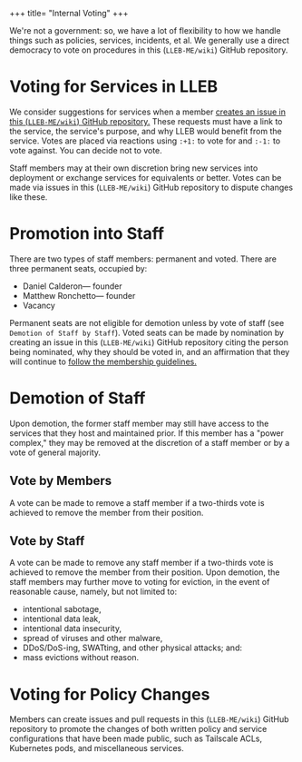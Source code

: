 +++
title= "Internal Voting"
+++

We're not a government: so, we have a lot of flexibility to how we handle things such as policies, services, incidents, et al. We generally use a direct democracy to vote on procedures in this (`LLEB-ME/wiki`) GitHub repository.

# Voting for Services in LLEB
We consider suggestions for services when a member [creates an issue in this (`LLEB-ME/wiki`) GitHub repository.](https://github.com/LLEB-ME/wiki/issues/new) These requests must have a link to the service, the service's purpose, and why LLEB would benefit from the service. Votes are placed via reactions using `:+1:` to vote for and `:-1:` to vote against. You can decide not to vote.

Staff members may at their own discretion bring new services into deployment or exchange services for equivalents or better. Votes can be made via issues in this (`LLEB-ME/wiki`) GitHub repository to dispute changes like these.

# Promotion into Staff
There are two types of staff members: permanent and voted. There are three permanent seats, occupied by:
- Daniel Calderon—   founder
- Matthew Ronchetto— founder
- Vacancy

Permanent seats are not eligible for demotion unless by vote of staff (see `Demotion of Staff by Staff`). Voted seats can be made by nomination by creating an issue in this (`LLEB-ME/wiki`) GitHub repository citing the person being nominated, why they should be voted in, and an affirmation that they will continue to [follow the membership guidelines.](/MEMBERSHIP.md)

# Demotion of Staff
Upon demotion, the former staff member may still have access to the services that they host and maintained prior. If this member has a "power complex," they may be removed at the discretion of a staff member or by a vote of general majority.

## Vote by Members
A vote can be made to remove a staff member if a two-thirds vote is achieved to remove the member from their position.

## Vote by Staff
A vote can be made to remove any staff member if a two-thirds vote is achieved to remove the member from their position. Upon demotion, the staff members may further move to voting for eviction, in the event of reasonable cause, namely, but not limited to:
- intentional sabotage,
- intentional data leak,
- intentional data insecurity,
- spread of viruses and other malware,
- DDoS/DoS-ing, SWATting, and other physical attacks; and:
- mass evictions without reason.

# Voting for Policy Changes
Members can create issues and pull requests in this (`LLEB-ME/wiki`) GitHub repository to promote the changes of both written policy and service configurations that have been made public, such as Tailscale ACLs, Kubernetes pods, and miscellaneous services.
